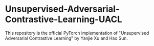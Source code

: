 # Unsupervised-Adversarial-Contrastive-Learning-UACL
This repository is the official PyTorch implementation of "Unsupervised Adversarial Contrastive Learning" by Yanjie Xu and Hao Sun.

